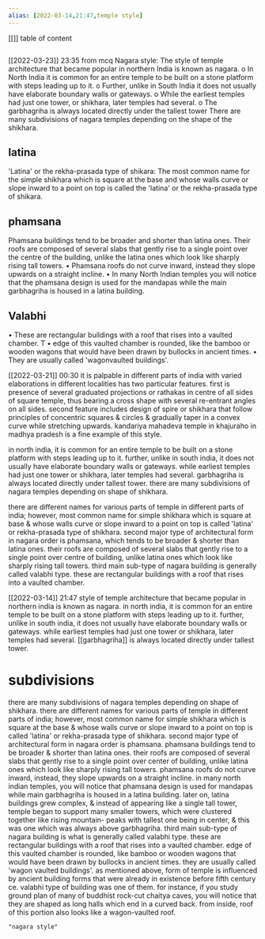 ```yaml
---
alias: [2022-03-14,21:47,temple style]
---
```

[[]]
table of content
```toc
```

[[2022-03-23]] 23:35
from mcq
Nagara style: The style of temple architecture that became popular in northern India is known as nagara.
o In North India it is common for an entire temple to be built on a stone platform with steps leading up to it.
o Further, unlike in South India it does not usually have elaborate boundary walls or gateways.
o While the earliest temples had just one tower, or shikhara, later temples had several.
o The garbhagriha is always located directly under the tallest tower
There are many subdivisions of nagara temples depending on the shape of the shikhara.
## latina
'Latina' or the rekha-prasada type of shikara:
	The most common name for the simple shikhara which is square at the base and whose walls curve or slope inward to a point on top is called the 'latina' or the rekha-prasada type of shikara.
## phamsana
Phamsana buildings tend to be broader and shorter than latina ones.
	Their roofs are composed of several slabs that gently rise to a single point over the centre of the building, unlike the latina ones which look like sharply rising tall towers.
• Phamsana roofs do not curve inward, instead they slope upwards on a straight incline.
• In many North Indian temples you will notice that the phamsana design is used for the mandapas while the main garbhagriha is housed in a latina building. 
## Valabhi
• These are rectangular buildings with a roof that rises into a vaulted chamber. T
• edge of this vaulted chamber is rounded, like the bamboo or wooden wagons that would have been drawn by bullocks in ancient times.
• They are usually called 'wagonvaulted buildings'.

[[2022-03-21]] 00:30
it is palpable in different parts of india with varied elaborations in different localities has two particular features.
first is presence of several graduated projections or rathakas in centre of all sides of square temple, thus bearing a cross shape with several re-entrant angles on all sides.
second feature includes design of spire or shikhara that follow principles of concentric squares & circles & gradually taper in a convex curve while stretching upwards.
kandariya mahadeva temple in khajuraho in madhya pradesh is a fine example of this style.

in north india, it is common for an entire temple to be built on a stone platform with steps leading up to it.
further, unlike in south india, it does not usually have elaborate boundary walls or gateways.
while earliest temples had just one tower or shikhara, later temples had several.
garbhagriha is always located directly under tallest tower.
there are many subdivisions of nagara temples depending on shape of shikhara.

there are different names for various parts of temple in different parts of india; however, most common name for simple shikhara which is square at base & whose walls curve or slope inward to a point on top is called 'latina' or rekha-prasada type of shikhara.
second major type of architectural form in nagara order is phamsana, which tends to be broader & shorter than latina ones.
their roofs are composed of several slabs that gently rise to a single point over centre of building, unlike latina ones which look like sharply rising tall towers.
third main sub-type of nagara building is generally called valabhi type.
these are rectangular buildings with a roof that rises into a vaulted chamber.

[[2022-03-14]] 21:47
style of temple architecture that became popular in northern india is known as nagara.
in north india, it is common for an entire temple to be built on a stone platform with steps leading up to it.
further, unlike in south india, it does not usually have elaborate boundary walls or gateways.
while earliest temples had just one tower or shikhara, later temples had several.
[[garbhagriha]] is always located directly under tallest tower.
# subdivisions
there are many subdivisions of nagara temples depending on shape of shikhara.
there are different names for various parts of temple in different parts of india; however, most common name for simple shikhara which is square at the
base & whose walls curve or slope inward to a point on top is called 'latina' or rekha-prasada type of shikhara.
second major type of architectural form in nagara order is phamsana.
phamsana buildings tend to be broader & shorter than latina ones.
their roofs are composed of several slabs that gently rise to a single point over center of building, unlike latina ones which look like sharply rising tall towers.
phamsana roofs do not curve inward, instead, they slope upwards on a straight incline.
in many north indian temples, you will notice that phamsana design is used for mandapas while main garbhagriha is housed in a latina building. later on, latina buildings grew complex, & instead of appearing like a single tall tower, temple began to support many smaller towers, which were clustered together like rising mountain- peaks with tallest one being in center, & this was one which was always above garbhagriha.
third main sub-type of nagara building is what is generally called valabhi type.
these are rectangular buildings with a roof that rises into a vaulted chamber.
edge of this vaulted chamber is rounded, like bamboo or wooden wagons that would have been drawn by bullocks in ancient times.
they are usually called 'wagon vaulted buildings'.
as mentioned above, form of temple is influenced by ancient building forms that were already in existence before fifth century ce.
valabhi type of building was one of them.
for instance, if you study ground plan of many of buddhist rock-cut chaitya caves, you will notice that they are shaped as long halls which end in a curved back.
from inside, roof of this portion also looks like a wagon-vaulted roof.
```query
"nagara style"
```